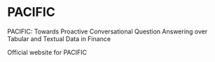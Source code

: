 # PACIFIC
PACIFIC: Towards Proactive Conversational Question Answering over Tabular and Textual Data in Finance

Official website for PACIFIC
